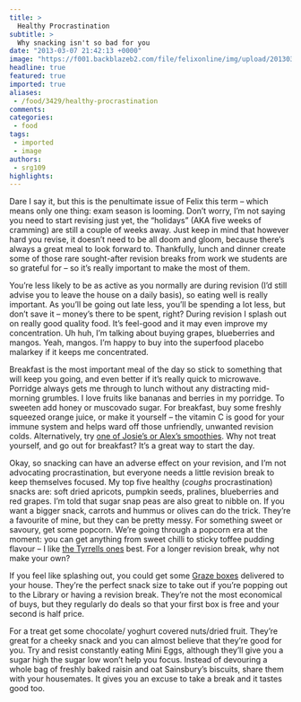 ```yaml
---
title: >
  Healthy Procrastination
subtitle: >
  Why snacking isn't so bad for you
date: "2013-03-07 21:42:13 +0000"
image: "https://f001.backblazeb2.com/file/felixonline/img/upload/201303072137-sjw209-snacks.jpeg"
headline: true
featured: true
imported: true
aliases:
 - /food/3429/healthy-procrastination
comments:
categories:
 - food
tags:
 - imported
 - image
authors:
 - srg109
highlights:
---
```


Dare I say it, but this is the penultimate issue of Felix this term – which means only one thing: exam season is looming. Don’t worry, I’m not saying you need to start revising just yet, the “holidays” (AKA five weeks of cramming) are still a couple of weeks away. Just keep in mind that however hard you revise, it doesn’t need to be all doom and gloom, because there’s always a great meal to look forward to. Thankfully, lunch and dinner create some of those rare sought-after revision breaks from work we students are so grateful for – so it’s really important to make the most of them.

You’re less likely to be as active as you normally are during revision (I’d still advise you to leave the house on a daily basis), so eating well is really important. As you’ll be going out late less, you’ll be spending a lot less, but don’t save it – money’s there to be spent, right? During revision I splash out on really good quality food. It’s feel-good and it may even improve my concentration. Uh huh, I’m talking about buying grapes, blueberries and mangos. Yeah, mangos. I’m happy to buy into the superfood placebo malarkey if it keeps me concentrated.

Breakfast is the most important meal of the day so stick to something that will keep you going, and even better if it’s really quick to microwave. Porridge always gets me through to lunch without any distracting mid-morning grumbles. I love fruits like bananas and berries in my porridge. To sweeten add honey or muscovado sugar. For breakfast, buy some freshly squeezed orange juice, or make it yourself – the vitamin C is good for your immune system and helps ward off those unfriendly, unwanted revision colds. Alternatively, try [one of Josie’s or Alex’s smoothies](http://felixonline.co.uk/?article=3431). Why not treat yourself, and go out for breakfast? It’s a great way to start the day.

Okay, so snacking can have an adverse effect on your revision, and I’m not advocating procrastination, but everyone needs a little revision break to keep themselves focused. My top five healthy (*coughs* procrastination) snacks are: soft dried apricots, pumpkin seeds, pralines, blueberries and red grapes. I’m told that sugar snap peas are also great to nibble on. If you want a bigger snack, carrots and hummus or olives can do the trick. They’re a favourite of mine, but they can be pretty messy. For something sweet or savoury, get some popcorn. We’re going through a popcorn era at the moment: you can get anything from sweet chilli to sticky toffee pudding flavour – I like [the Tyrrells ones](https://www.tyrrellscrisps.co.uk/popcorn) best. For a longer revision break, why not make your own?

If you feel like splashing out, you could get some [Graze boxes](http://www.graze.com/uk/) delivered to your house. They’re the perfect snack size to take out if you’re popping out to the Library or having a revision break. They’re not the most economical of buys, but they regularly do deals so that your first box is free and your second is half price.

For a treat get some chocolate/ yoghurt covered nuts/dried fruit. They’re great for a cheeky snack and you can almost believe that they’re good for you. Try and resist constantly eating Mini Eggs, although they’ll give you a sugar high the sugar low won’t help you focus. Instead of devouring a whole bag of freshly baked raisin and oat Sainsbury’s biscuits, share them with your housemates. It gives you an excuse to take a break and it tastes good too.
